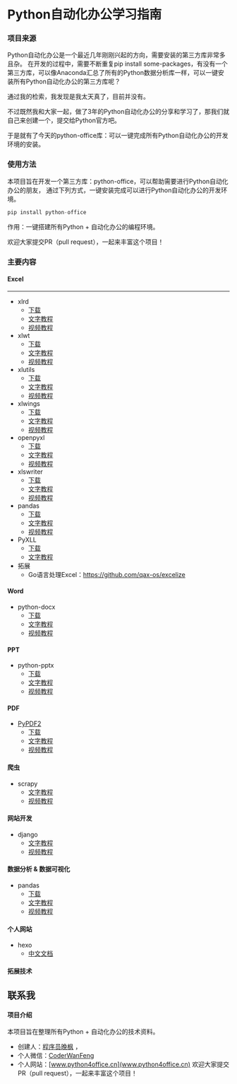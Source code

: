 # Python自动化办公学习指南

### 项目来源
Python自动化办公是一个最近几年刚刚兴起的方向，需要安装的第三方库非常多且杂。
在开发的过程中，需要不断重复pip install some-packages，有没有一个第三方库，可以像Anaconda汇总了所有的Python数据分析库一样，可以一键安装所有Python自动化办公的第三方库呢？

通过我的检索，我发现是我太天真了，目前并没有。

不过既然我和大家一起，做了3年的Python自动化办公的分享和学习了，那我们就自己来创建一个，提交给Python官方吧。

于是就有了今天的python-office库：可以一键完成所有Python自动化办公的开发环境的安装。
### 使用方法
本项目旨在开发一个第三方库：python-office，可以帮助需要进行Python自动化办公的朋友，
通过下列方式，一键安装完成可以进行Python自动化办公的开发环境。
```python
pip install python-office
```
作用：一键搭建所有Python + 自动化办公的编程环境。


欢迎大家提交PR（pull request），一起来丰富这个项目！

### 主要内容

#### Excel
------
- xlrd
    - [下载](https://pypi.org/project/xlrd/)
    - [文字教程](http://xlrd.readthedocs.io/en/latest/)
    - [视频教程](https://www.bilibili.com/video/BV1y54y1i78U?p=13)
- xlwt
    - [下载](https://pypi.python.org/pypi/xlwt)
    - [文字教程](https://xlwt.readthedocs.io/en/latest/)
    - [视频教程](https://www.bilibili.com/video/BV1y54y1i78U?p=13)
- xlutils
    - [下载](https://pypi.python.org/pypi/xlutils)
    - [文字教程](https://xlutils.readthedocs.io/en/latest/)
    - [视频教程](https://www.bilibili.com/video/BV1y54y1i78U?p=14)
- xlwings
    - [下载](https://pypi.org/project/xlwings/)
    - [文字教程](https://docs.xlwings.org/en/stable/)
    - [视频教程](https://www.bilibili.com/video/BV1my4y1x7NQ)
- openpyxl
    - [下载](https://pypi.python.org/pypi/openpyxl)
    - [文字教程](https://openpyxl.readthedocs.io/en/stable/)
    - [视频教程](https://www.bilibili.com/video/BV1eM4y1A7JR)
- xlswriter
    - [下载](https://pypi.python.org/pypi/XlsxWriter)
    - [文字教程](https://xlsxwriter.readthedocs.io/)
    - [视频教程](https://www.bilibili.com/video/BV1y54y1i78U?p=18)
- pandas
    - [下载]()
    - [文字教程](https://pandas.pydata.org/)
    - [视频教程](https://www.bilibili.com/video/BV1hk4y1C73S)
- PyXLL
    - [下载](https://www.pyxll.com/download.html)
    - [文字教程](https://mp.weixin.qq.com/s/eczI5fe2xg42563ksDGcxA)
- 拓展
    - Go语言处理Excel：https://github.com/qax-os/excelize
#### Word

- python-docx
    - [下载](http://pypi.python.org/pypi/python-docx)
    - [文字教程](https://python-docx.readthedocs.io/en/latest/)
    - [视频教程](https://www.bilibili.com/video/BV1hy4y187eQ)

#### PPT

- python-pptx
    - [下载](http://pypi.python.org/pypi/python-pptx)
    - [文字教程](https://python-pptx.readthedocs.io/en/latest/)
    - [视频教程](https://www.bilibili.com/video/BV1564y127Ws)

#### PDF

- [PyPDF2](https://www.bilibili.com/video/BV18V411J7Cy)
    - [下载](https://pypi.org/project/PyPDF2/)
    - [文字教程](https://pypdf2.readthedocs.io/en/latest/)
    - [视频教程](https://www.bilibili.com/video/BV18V411J7Cy)

#### 爬虫

- scrapy
    - [文字教程](https://scrapy.org/)
    - [视频教程](https://www.bilibili.com/video/BV1LV411m7Ym)

#### 网站开发
- django
    - [文字教程](https://www.djangoproject.com/)
    - [视频教程](https://mp.weixin.qq.com/s/2BPiuy_gRA4j6CTWG7jVtQ)

#### 数据分析 & 数据可视化
- pandas
    - [下载]()
    - [文字教程](https://pandas.pydata.org/)
    - [视频教程](https://www.bilibili.com/video/BV1hk4y1C73S)
#### 个人网站
- hexo
    - [中文文档](https://hexo.io/zh-cn/)

#### 拓展技术

    
## 联系我
#### 项目介绍
本项目旨在整理所有Python + 自动化办公的技术资料。
- 创建人：[程序员晚枫](https://mp.weixin.qq.com/s/brapCp8aZxIOjgE8qLWs3A) ， 
- 个人微信：[CoderWanFeng](http://www.python4office.cn/wechat-qrcode/)
- 个人网站：[www.python4office.cn](www.python4office.cn)
欢迎大家提交PR（pull request），一起来丰富这个项目！
